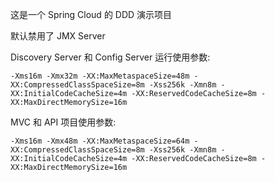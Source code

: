 这是一个 Spring Cloud 的 DDD 演示项目

默认禁用了 JMX Server

Discovery Server 和 Config Server 运行使用参数:

``
-Xms16m -Xmx32m -XX:MaxMetaspaceSize=48m -XX:CompressedClassSpaceSize=8m -Xss256k -Xmn8m -XX:InitialCodeCacheSize=4m -XX:ReservedCodeCacheSize=8m -XX:MaxDirectMemorySize=16m
``

MVC 和 API 项目使用参数:

``
-Xms16m -Xmx48m -XX:MaxMetaspaceSize=64m -XX:CompressedClassSpaceSize=8m -Xss256k -Xmn8m -XX:InitialCodeCacheSize=4m -XX:ReservedCodeCacheSize=8m -XX:MaxDirectMemorySize=16m
``